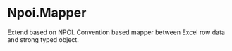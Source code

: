 # Npoi.Mapper
Extend based on NPOI. Convention based mapper between Excel row data and strong typed object.
